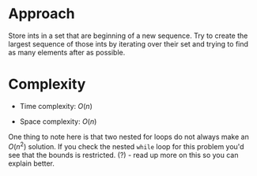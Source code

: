 # Approach
Store ints in a set that are beginning of a new sequence. Try to create the largest sequence of those ints by iterating over their set and trying to find as many elements after as possible.

# Complexity
- Time complexity:
  $O(n)$

- Space complexity:
  $O(n)$

One thing to note here is that two nested for loops do not always make an $O(n^2)$ solution. If you check the nested ```while``` loop for this problem you'd see that the bounds is restricted. (?) - read up more on this so you can explain better.